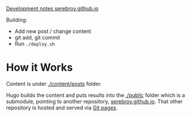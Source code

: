 [Development notes serebrov.github.io](http://serebrov.github.io)

Building:

- Add new post / change content
- git add, git commit
- Run `./deploy.sh`

# How it Works

Content is under [./content/posts](./content/posts) folder.

Hugo builds the content and puts results into the [./public](./public) folder which is a submodule, pointing to another repository, [serebrov.github.io](https://github.com/serebrov/serebrov.github.io).
That other repository is hosted and served via [Git pages](https://pages.github.com/).
